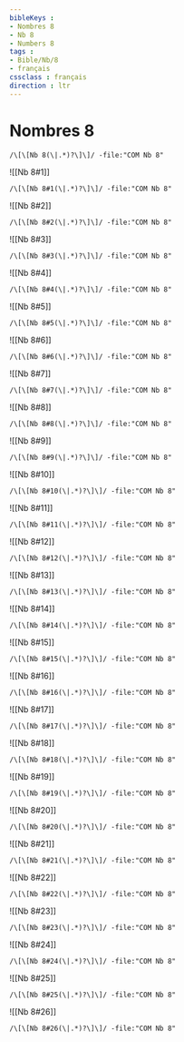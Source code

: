 ```yaml
---
bibleKeys : 
- Nombres 8
- Nb 8
- Numbers 8
tags : 
- Bible/Nb/8
- français
cssclass : français
direction : ltr
---
```


# Nombres 8

```query
/\[\[Nb 8(\|.*)?\]\]/ -file:"COM Nb 8"
```



![[Nb 8#1]]

```query
/\[\[Nb 8#1(\|.*)?\]\]/ -file:"COM Nb 8"
```

![[Nb 8#2]]

```query
/\[\[Nb 8#2(\|.*)?\]\]/ -file:"COM Nb 8"
```

![[Nb 8#3]]

```query
/\[\[Nb 8#3(\|.*)?\]\]/ -file:"COM Nb 8"
```

![[Nb 8#4]]

```query
/\[\[Nb 8#4(\|.*)?\]\]/ -file:"COM Nb 8"
```

![[Nb 8#5]]

```query
/\[\[Nb 8#5(\|.*)?\]\]/ -file:"COM Nb 8"
```

![[Nb 8#6]]

```query
/\[\[Nb 8#6(\|.*)?\]\]/ -file:"COM Nb 8"
```

![[Nb 8#7]]

```query
/\[\[Nb 8#7(\|.*)?\]\]/ -file:"COM Nb 8"
```

![[Nb 8#8]]

```query
/\[\[Nb 8#8(\|.*)?\]\]/ -file:"COM Nb 8"
```

![[Nb 8#9]]

```query
/\[\[Nb 8#9(\|.*)?\]\]/ -file:"COM Nb 8"
```

![[Nb 8#10]]

```query
/\[\[Nb 8#10(\|.*)?\]\]/ -file:"COM Nb 8"
```

![[Nb 8#11]]

```query
/\[\[Nb 8#11(\|.*)?\]\]/ -file:"COM Nb 8"
```

![[Nb 8#12]]

```query
/\[\[Nb 8#12(\|.*)?\]\]/ -file:"COM Nb 8"
```

![[Nb 8#13]]

```query
/\[\[Nb 8#13(\|.*)?\]\]/ -file:"COM Nb 8"
```

![[Nb 8#14]]

```query
/\[\[Nb 8#14(\|.*)?\]\]/ -file:"COM Nb 8"
```

![[Nb 8#15]]

```query
/\[\[Nb 8#15(\|.*)?\]\]/ -file:"COM Nb 8"
```

![[Nb 8#16]]

```query
/\[\[Nb 8#16(\|.*)?\]\]/ -file:"COM Nb 8"
```

![[Nb 8#17]]

```query
/\[\[Nb 8#17(\|.*)?\]\]/ -file:"COM Nb 8"
```

![[Nb 8#18]]

```query
/\[\[Nb 8#18(\|.*)?\]\]/ -file:"COM Nb 8"
```

![[Nb 8#19]]

```query
/\[\[Nb 8#19(\|.*)?\]\]/ -file:"COM Nb 8"
```

![[Nb 8#20]]

```query
/\[\[Nb 8#20(\|.*)?\]\]/ -file:"COM Nb 8"
```

![[Nb 8#21]]

```query
/\[\[Nb 8#21(\|.*)?\]\]/ -file:"COM Nb 8"
```

![[Nb 8#22]]

```query
/\[\[Nb 8#22(\|.*)?\]\]/ -file:"COM Nb 8"
```

![[Nb 8#23]]

```query
/\[\[Nb 8#23(\|.*)?\]\]/ -file:"COM Nb 8"
```

![[Nb 8#24]]

```query
/\[\[Nb 8#24(\|.*)?\]\]/ -file:"COM Nb 8"
```

![[Nb 8#25]]

```query
/\[\[Nb 8#25(\|.*)?\]\]/ -file:"COM Nb 8"
```

![[Nb 8#26]]

```query
/\[\[Nb 8#26(\|.*)?\]\]/ -file:"COM Nb 8"
```


